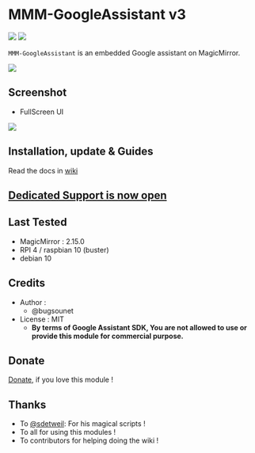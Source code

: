 # MMM-GoogleAssistant v3

![](https://img.shields.io/npm/dm/@bugsounet/secure-ga-v3) ![](https://img.shields.io/npm/dt/@bugsounet/secure-ga-v3)

`MMM-GoogleAssistant` is an embedded Google assistant on MagicMirror.

![](https://github.com/bugsounet/MMM-GoogleAssistant/blob/dev/resources/GA_Big.png)

## Screenshot

- FullScreen UI

![](https://github.com/bugsounet/MMM-GoogleAssistant/blob/dev/resources/previewFS.jpg)

## Installation, update & Guides
Read the docs in [wiki](http://wiki.bugsounet.fr/en/MMM-GoogleAssistant)<br>

## [Dedicated Support is now open](http://forum.bugsounet.fr)

## Last Tested
- MagicMirror : 2.15.0
- RPI 4 / raspbian 10 (buster)
- debian 10

## Credits
- Author :
  - @bugsounet
- License : MIT
  - **By terms of Google Assistant SDK, You are not allowed to use or provide this module for commercial purpose.**

## Donate
 [Donate](https://www.paypal.com/cgi-bin/webscr?cmd=_s-xclick&hosted_button_id=TTHRH94Y4KL36&source=url), if you love this module !

## Thanks
 - To [@sdetweil](https://github.com/sdetweil/MagicMirror_scripts): For his magical scripts !
 - To all for using this modules !
 - To contributors for helping doing the wiki !
